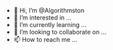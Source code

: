 - 👋 Hi, I’m @Algorithmston
- 👀 I’m interested in ...
- 🌱 I’m currently learning ...
- 💞️ I’m looking to collaborate on ...
- 📫 How to reach me ...

<!---
Algorithmston/Algorithmston is a ✨ special ✨ repository because its `README.md` (this file) appears on your GitHub profile.
You can click the Preview link to take a look at your changes.
--->
